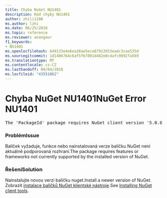 ```yaml
---
title: Chyba NuGet NU1401
description: Kód chyby NU1401
author: zhili1208
ms.author: lzhi
ms.date: 06/25/2018
ms.topic: reference
ms.reviewer: anangaur
f1_keywords:
- NU1401
ms.openlocfilehash: 649133e4e6ea38ae5ece87912653eadc3cae535d
ms.sourcegitcommit: 1d1406764c6af5fb7801d462e0c4afc9092fa569
ms.translationtype: MT
ms.contentlocale: cs-CZ
ms.lasthandoff: 09/04/2018
ms.locfileid: "43551062"
---
```

# <a name="nuget-error-nu1401"></a><span data-ttu-id="f9ca0-103">Chyba NuGet NU1401</span><span class="sxs-lookup"><span data-stu-id="f9ca0-103">NuGet Error NU1401</span></span>

<pre>The 'PackageId' package requires NuGet client version '5.0.0' or above, but the current NuGet version is '4.3.0'.</pre>

### <a name="issue"></a><span data-ttu-id="f9ca0-104">Problém</span><span class="sxs-lookup"><span data-stu-id="f9ca0-104">Issue</span></span>
<span data-ttu-id="f9ca0-105">Balíček vyžaduje, funkce nebo nainstalovaná verze balíčku NuGet není aktuálně podporovaná rozhraní.</span><span class="sxs-lookup"><span data-stu-id="f9ca0-105">The package requires features or frameworks not currently supported by the installed version of NuGet.</span></span>

### <a name="solution"></a><span data-ttu-id="f9ca0-106">Řešení</span><span class="sxs-lookup"><span data-stu-id="f9ca0-106">Solution</span></span>
<span data-ttu-id="f9ca0-107">Nainstalujte novou verzi balíčku nuget.</span><span class="sxs-lookup"><span data-stu-id="f9ca0-107">Install a newer version of NuGet.</span></span> <span data-ttu-id="f9ca0-108">Zobrazit [instalace balíčků NuGet klientské nástroje](../../install-nuget-client-tools.md).</span><span class="sxs-lookup"><span data-stu-id="f9ca0-108">See [Installing NuGet client tools](../../install-nuget-client-tools.md).</span></span>